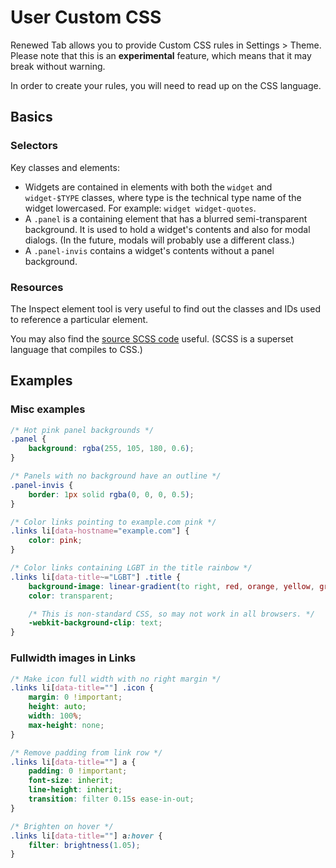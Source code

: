 # User Custom CSS

Renewed Tab allows you to provide Custom CSS rules in Settings > Theme.
Please note that this is an **experimental** feature, which means that it may
break without warning.

In order to create your rules, you will need to read up on the CSS language.

## Basics

### Selectors

Key classes and elements:

* Widgets are contained in elements with both the `widget` and
  `widget-$TYPE` classes, where type is the technical type name of the widget
  lowercased. For example: `widget widget-quotes`.
* A `.panel` is a containing element that has a blurred semi-transparent
  background. It is used to hold a widget's contents and also for modal dialogs.
  (In the future, modals will probably use a different class.)
* A `.panel-invis` contains a widget's contents without a panel background.

### Resources

The Inspect element tool is very useful to find out the classes and IDs used to
reference a particular element.

You may also find the
[source SCSS code](https://gitlab.com/rubenwardy/renewedtab/-/tree/master/src/app/scss)
useful. (SCSS is a superset language that compiles to CSS.)

## Examples

### Misc examples

```css
/* Hot pink panel backgrounds */
.panel {
    background: rgba(255, 105, 180, 0.6);
}

/* Panels with no background have an outline */
.panel-invis {
    border: 1px solid rgba(0, 0, 0, 0.5);
}

/* Color links pointing to example.com pink */
.links li[data-hostname="example.com"] {
    color: pink;
}

/* Color links containing LGBT in the title rainbow */
.links li[data-title~="LGBT"] .title {
    background-image: linear-gradient(to right, red, orange, yellow, green, indigo, violet);
    color: transparent;

    /* This is non-standard CSS, so may not work in all browsers. */
    -webkit-background-clip: text;
}
```

### Fullwidth images in Links

```css
/* Make icon full width with no right margin */
.links li[data-title=""] .icon {
    margin: 0 !important;
    height: auto;
    width: 100%;
    max-height: none;
}

/* Remove padding from link row */
.links li[data-title=""] a {
    padding: 0 !important;
    font-size: inherit;
    line-height: inherit;
    transition: filter 0.15s ease-in-out;
}

/* Brighten on hover */
.links li[data-title=""] a:hover {
    filter: brightness(1.05);
}
```
